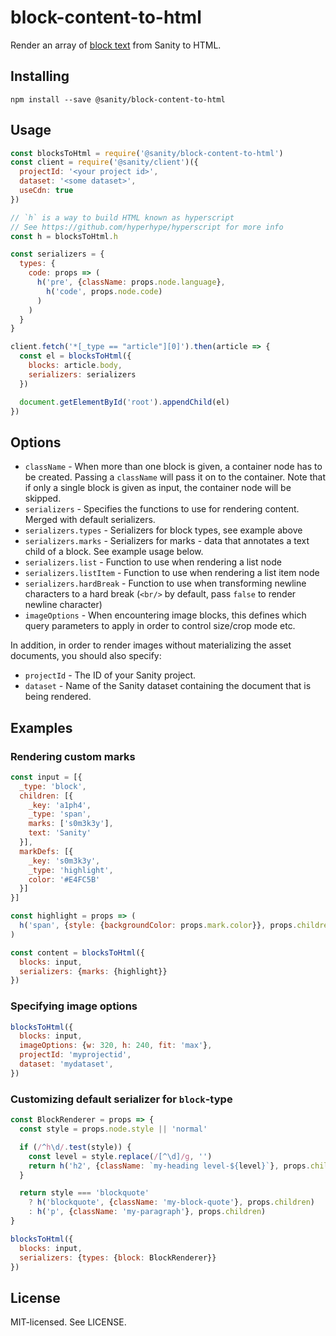 # block-content-to-html

Render an array of [block text](https://www.sanity.io/docs/schema-types/block-type) from Sanity to HTML.

## Installing

```
npm install --save @sanity/block-content-to-html
```

## Usage

```js
const blocksToHtml = require('@sanity/block-content-to-html')
const client = require('@sanity/client')({
  projectId: '<your project id>',
  dataset: '<some dataset>',
  useCdn: true
})

// `h` is a way to build HTML known as hyperscript
// See https://github.com/hyperhype/hyperscript for more info
const h = blocksToHtml.h

const serializers = {
  types: {
    code: props => (
      h('pre', {className: props.node.language},
        h('code', props.node.code)
      )
    )
  }
}

client.fetch('*[_type == "article"][0]').then(article => {
  const el = blocksToHtml({
    blocks: article.body,
    serializers: serializers
  })

  document.getElementById('root').appendChild(el)
})
```

## Options

- `className` - When more than one block is given, a container node has to be created. Passing a `className` will pass it on to the container. Note that if only a single block is given as input, the container node will be skipped.
- `serializers` - Specifies the functions to use for rendering content. Merged with default serializers.
- `serializers.types` - Serializers for block types, see example above
- `serializers.marks` - Serializers for marks - data that annotates a text child of a block. See example usage below.
- `serializers.list` - Function to use when rendering a list node
- `serializers.listItem` - Function to use when rendering a list item node
- `serializers.hardBreak` - Function to use when transforming newline characters to a hard break (`<br/>` by default, pass `false` to render newline character)
- `imageOptions` - When encountering image blocks, this defines which query parameters to apply in order to control size/crop mode etc.

In addition, in order to render images without materializing the asset documents, you should also specify:

- `projectId` - The ID of your Sanity project.
- `dataset` - Name of the Sanity dataset containing the document that is being rendered.

## Examples

### Rendering custom marks

```js
const input = [{
  _type: 'block',
  children: [{
    _key: 'a1ph4',
    _type: 'span',
    marks: ['s0m3k3y'],
    text: 'Sanity'
  }],
  markDefs: [{
    _key: 's0m3k3y',
    _type: 'highlight',
    color: '#E4FC5B'
  }]
}]

const highlight = props => (
  h('span', {style: {backgroundColor: props.mark.color}}, props.children)
)

const content = blocksToHtml({
  blocks: input,
  serializers: {marks: {highlight}}
})
```

### Specifying image options

```js
blocksToHtml({
  blocks: input,
  imageOptions: {w: 320, h: 240, fit: 'max'},
  projectId: 'myprojectid',
  dataset: 'mydataset',
})
```

### Customizing default serializer for `block`-type

```js
const BlockRenderer = props => {
  const style = props.node.style || 'normal'

  if (/^h\d/.test(style)) {
    const level = style.replace(/[^\d]/g, '')
    return h('h2', {className: `my-heading level-${level}`}, props.children)
  }

  return style === 'blockquote'
    ? h('blockquote', {className: 'my-block-quote'}, props.children)
    : h('p', {className: 'my-paragraph'}, props.children)
}

blocksToHtml({
  blocks: input,
  serializers: {types: {block: BlockRenderer}}
})
```

## License

MIT-licensed. See LICENSE.
